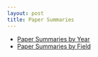 ```yaml
---
layout: post
title: Paper Summaries
---
```


<ul>
  <li><a href="/paper_summaries_year.html">Paper Summaries by Year</a></li>
  <li><a href="/paper_summaries_field.html">Paper Summaries by Field</a></li>
</ul>


